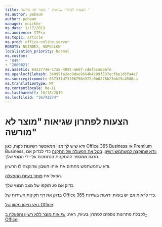 ```yaml
---
title: הצעות לפתרון שגיאות ' מוצר לא מורשה '
ms.author: pebaum
author: pebaum
manager: mnirkhe
ms.date: 1/17/2019
ms.audience: ITPro
ms.topic: article
ms.prod: office-online-server
ROBOTS: NOINDEX, NOFOLLOW
localization_priority: Normal
ms.custom:
- "849"
- "2000021"
ms.assetid: 6422774e-c7a5-4894-a60f-cdef5ca60afe
ms.openlocfilehash: 34095fa2ec0dae9864b4209f537ecf6e1d6fa4e7
ms.sourcegitcommit: 037331d71f06750d972c0b6278b23bb15c4806ca
ms.translationtype: MT
ms.contentlocale: he-IL
ms.lasthandoff: 10/18/2019
ms.locfileid: "36743274"
---
```

# <a name="suggestions-for-solving-unlicensed-product-errors"></a>הצעות לפתרון שגיאות "מוצר לא מורשה"

ודא שיש לך מנוי המאפשר רשיונות לקוח, כגון Office 365 Business או Premium Business, [וודא שהוקצה למשתמש רשיון](https://docs.microsoft.com/office365/admin/subscriptions-and-billing/assign-licenses-to-users). [בטל את הפעולה של התקנה](https://docs.microsoft.com/office365/admin/subscriptions-and-billing/remove-licenses-from-users) כדי לבדוק אם חרגת ממספר ההתקנות הנתמכות על-ידי המנוי שלך.
  
ודא שהמשתמש מחתים את אותו חשבון שהוקצה לו הרשיון.
  
הפעל את [פותר בעיות ההפעלה](https://aka.ms/SARA-OfficeActivation-Alchemy).
  
בדוק אם פג תוקפו של מצב המנוי שלך
  
בדוק את [דף תקינות השירות של Office 365](https://docs.microsoft.com/office365/enterprise/view-service-health) כדי לראות אם יש בעיות ידועות בשירות.
  
[בצע תיקון מקוון של Office](https://support.office.com/Article/7821d4b6-7c1d-4205-aa0e-a6b40c5bb88b?wt.mc_id=Alchemy_ClientDIA).
  
לקבלת פתרונות נוספים לפתרון בעיות, ראה: [שגיאות מוצר ללא רשיון והפעלה ב-Office](https://support.office.com/Article/0d23d3c0-c19c-4b2f-9845-5344fedc4380?wt.mc_id=Alchemy_ClientDIA).
  